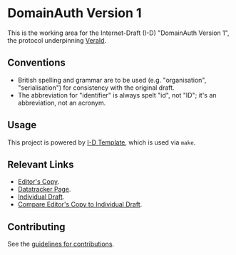 <!-- regenerate: off (set to off if you edit this file) -->

# DomainAuth Version 1

This is the working area for the Internet-Draft (I-D) "DomainAuth Version 1", the protocol underpinning [VeraId](https://veraid.net/).

## Conventions

- British spelling and grammar are to be used (e.g. "organisation", "serialisation") for consistency with the original draft.
- The abbreviation for "identifier" is always spelt "id", not "ID"; it's an abbreviation, not an acronym.

## Usage

This project is powered by [I-D Template](https://github.com/martinthomson/i-d-template), which is used via `make`.

## Relevant Links

* [Editor's Copy](https://docs.veraid.net/domainauth-spec/#go.draft-narea-domainauth.html).
* [Datatracker Page](https://datatracker.ietf.org/doc/draft-narea-domainauth).
* [Individual Draft](https://datatracker.ietf.org/doc/html/draft-narea-domainauth).
* [Compare Editor's Copy to Individual Draft](https://docs.veraid.net/domainauth-spec/#go.draft-narea-domainauth.diff).

## Contributing

See the [guidelines for contributions](./CONTRIBUTING.md).

